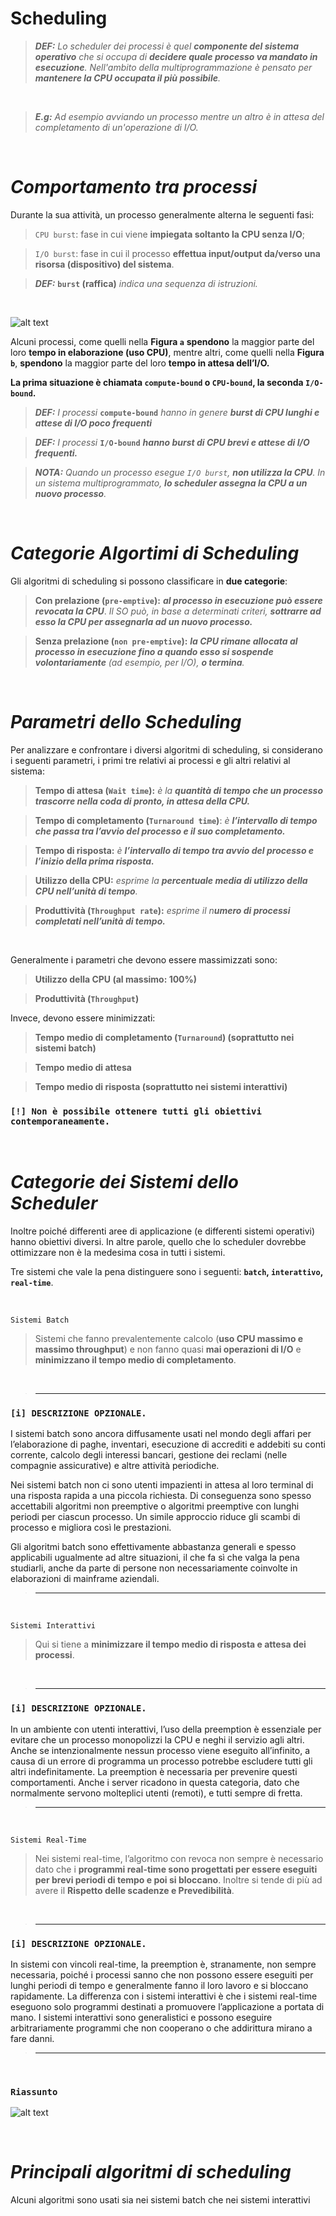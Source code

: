 # **Scheduling**

>***DEF:*** *Lo scheduler dei processi è quel **componente del sistema operativo** che si occupa di **decidere quale processo va mandato in esecuzione**. Nell'ambito della multiprogrammazione è pensato per **mantenere la CPU occupata il più possibile**.*

&nbsp;
&nbsp;
&nbsp;

>***E.g:*** *Ad esempio avviando un processo mentre un altro è in attesa del completamento di un'operazione di I/O.*

&nbsp;
&nbsp;
&nbsp;

*Comportamento tra processi*
======

Durante la sua attività, un processo generalmente alterna
le seguenti fasi:

>`CPU burst`: fase in cui viene **impiegata soltanto la CPU senza I/O**;

>`I/O burst`: fase in cui il processo **effettua input/output da/verso una risorsa (dispositivo) del sistema**.


>***DEF:*** **`burst` (raffica)** *indica una sequenza di istruzioni.*

&nbsp;
&nbsp;
&nbsp;

![alt text](https://mediaserver.pearsonitalia.it/mediaserver_uni/books/prod/2017/9788891901026_TANENBAUM/EPUB/ASSETS/images/02-38.png)

Alcuni processi, come quelli nel­la **Figu­ra `a`** **spendono** la maggior parte del loro **tempo in elaborazione (uso CPU)**, mentre altri, come quelli nella **Figura `b`**, **spendono** la maggior parte del loro **tempo in atte­sa del­l’I/O.** 

**La prima situazione è chiamata `compute-bound` o `CPU-bound`, la seconda `I/O-bound`.** 

>***DEF:*** *I processi* **`compute-bound`** *hanno in genere **burst di CPU lunghi e attese di I/O poco frequenti***

>***DEF:*** *I processi* **`I/O-bound`** ***hanno burst di CPU brevi e attese di I/O frequenti.***

>***NOTA:*** *Quando un processo esegue `I/O burst`, **non utilizza la CPU**. In un sistema multiprogrammato, **lo scheduler assegna la CPU a un nuovo processo**.*

&nbsp;
&nbsp;
&nbsp;

*Categorie Algortimi di Scheduling*
======

Gli algoritmi di scheduling si possono classificare in **due categorie**:

>**Con prelazione (`pre-emptive`):** ***al processo in esecuzione può essere revocata la CPU***. *Il SO può, in base a determinati criteri, **sottrarre ad esso la CPU per assegnarla ad un nuovo processo.***

>**Senza prelazione (`non pre-emptive`):** ***la CPU rimane allocata al processo in esecuzione fino a quando esso si sospende volontariamente** (ad esempio, per I/O), **o termina**.*

&nbsp;
&nbsp;
&nbsp;

*Parametri dello Scheduling*
======

Per analizzare e confrontare i diversi algoritmi di scheduling, si considerano i seguenti parametri, i primi tre relativi ai processi e gli altri relativi al sistema:

>**Tempo di attesa (`Wait time`):** *è la **quantità di tempo che un processo trascorre nella coda di pronto, in attesa della CPU.***

>**Tempo di completamento (`Turnaround time`)**: *è **l’intervallo di tempo che passa tra l’avvio del processo e il suo completamento.***

>**Tempo di risposta:** *è **l’intervallo di tempo tra avvio del processo e l’inizio della prima risposta.***

>**Utilizzo della CPU:** *esprime la **percentuale media di utilizzo della CPU nell’unità di tempo**.*

>**Produttività (`Throughput rate`):** *esprime il n**umero di processi completati nell’unità di tempo.***

&nbsp;
&nbsp;
&nbsp;

Generalmente i parametri che devono essere massimizzati sono:

>**Utilizzo della CPU (al massimo: 100%)**

>**Produttività (`Throughput`)**

Invece, devono essere minimizzati:

>**Tempo medio di completamento (`Turnaround`) (soprattutto nei sistemi batch)**

>**Tempo medio di attesa**

>**Tempo medio di risposta (soprattutto nei sistemi interattivi)**

### **`[!] Non è possibile ottenere tutti gli obiettivi contemporaneamente.`**

&nbsp;
&nbsp;
&nbsp;

*Categorie dei Sistemi dello Scheduler*
======

Inoltre poiché differenti aree di applicazione (e differenti sistemi operativi) hanno obiettivi diversi. In altre parole, quello che lo scheduler dovrebbe ottimizzare non è la medesima cosa in tutti i sistemi. 

Tre sistemi che vale la pena distinguere sono i seguenti: **`batch`, `interattivo`, `real-time`**.

&nbsp;
&nbsp;
&nbsp;


    Sistemi Batch

>Sistemi che fanno prevalentemente calcolo (**uso CPU massimo e massimo throughput**) e non fanno quasi **mai operazioni di I/O** e **minimizzano il tempo medio di completamento**.

&nbsp;
&nbsp;
&nbsp;

>****** 
### **`[i] DESCRIZIONE OPZIONALE.`**


I sistemi batch sono ancora diffusamente usati nel mondo degli affari per l’elaborazione di paghe, inventari, esecuzione di accrediti e addebiti su conti corrente, calcolo degli interessi bancari, gestione dei reclami (nelle compagnie assicurative) e altre attività periodiche.

Nei sistemi batch non ci sono utenti impazienti in attesa al loro terminal di una risposta rapida a una piccola richiesta. Di conseguenza sono spesso accettabili algoritmi non preemptive o algoritmi preemptive con lunghi periodi per ciascun processo.
Un simile approccio riduce gli scambi di processo e migliora così le prestazioni. 

Gli algoritmi batch sono effettivamente abbastanza generali e spesso applicabili ugualmente ad altre situazioni, il che fa sì che valga la pena studiarli, anche da parte di persone non necessariamente coinvolte in elaborazioni di mainframe aziendali.
>****** 


&nbsp;
&nbsp;
&nbsp;


    Sistemi Interattivi


>Qui si tiene a **minimizzare il tempo medio di risposta e attesa dei processi**.

&nbsp;
&nbsp;
&nbsp;

>****** 
### **`[i] DESCRIZIONE OPZIONALE.`**
In un ambiente con utenti interattivi, l’uso della preemption è essenziale per evitare che un processo monopolizzi la CPU e neghi il servizio agli altri. Anche se intenzionalmente nessun processo viene eseguito all’infinito, a causa di un errore di programma un processo potrebbe escludere tutti gli altri indefinitamente. La preemption è necessaria per prevenire questi comportamenti. Anche i server ricadono in questa categoria, dato che normalmente servono molteplici utenti (remoti), e tutti sempre di fretta.
>****** 

&nbsp;
&nbsp;
&nbsp;


    Sistemi Real-Time

>Nei sistemi real-time, l’algoritmo con revoca non sempre è necessario dato che i **programmi real-time sono progettati per essere eseguiti per brevi periodi di tempo e poi si bloccano**. Inoltre si tende di più ad avere il **Rispetto delle scadenze e Prevedibilità**.

&nbsp;
&nbsp;
&nbsp;

>****** 
### **`[i] DESCRIZIONE OPZIONALE.`**
In sistemi con vincoli real-time, la preemption è, stranamente, non sempre necessaria, poiché i processi sanno che non possono essere eseguiti per lunghi periodi di tempo e generalmente fanno il loro lavoro e si bloccano rapidamente. La differenza con i sistemi interattivi è che i sistemi real-time eseguono solo programmi destinati a promuovere l’applicazione a portata di mano. I sistemi interattivi sono generalistici e possono eseguire arbitrariamente programmi che non cooperano o che addirittura mirano a fare danni.
>****** 

&nbsp;
&nbsp;
&nbsp;

### **`Riassunto`**

![alt text](https://i.imgur.com/8jFPvoy.png)

&nbsp;
&nbsp;
&nbsp;

*Principali algoritmi di scheduling*
====

Alcuni algoritmi sono usati sia nei sistemi batch che nei sistemi interattivi

